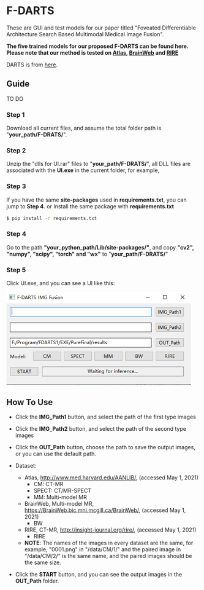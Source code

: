 # F-DARTS
These are GUI and test models for our paper titled "Foveated Differentiable Architecture Search Based Multimodal Medical Image Fusion".

**The five trained models for our proposed F-DARTS can be found here. Please note that our method is tested on [Atlas](http://www.med.harvard.edu/AANLIB/), [BrainWeb](https://BrainWeb.bic.mni.mcgill.ca/BrainWeb/) and [RIRE](http://insight-journal.org/rire/)**

DARTS is from [here](https://github.com/quark0/darts).

## Guide
TO DO
### Step 1
Download all current files, and assume the total folder path is "**your_path/F-DRATS/**".

### Step 2
Unzip the "dlls for UI.rar" files to "**your_path/F-DRATS/**", all DLL files are associated with the **UI.exe** in the current folder, for example,

### Step 3
If you have the same **site-packages** used in **requirements.txt**, you can jump to **Step 4**.
or
Install the same package with **requirements.txt**
```bash
$ pip install -r requirements.txt
```
### Step 4
Go to the path **"your_python_path/Lib/site-packages/"**, and copy **"cv2", "numpy", "scipy", "torch" and "wx"** to "**your_path/F-DRATS/**"

### Step 5
Click UI.exe, and you can see a UI like this:

![](./mdimgs/1.png)


## How To Use
* Click the **IMG_Path1** button, and select the path of the first type images
* Click the **IMG_Path2** button, and select the path of the second type images
* Click the **OUT_Path** button, choose the path to save the output images, or you can use the default path.

* Dataset:
  * Atlas, http://www.med.harvard.edu/AANLIB/, (accessed May 1, 2021)
    * CM: CT-MR 
    * SPECT: CT/MR-SPECT 
    * MM: Multi-model MR 
  * BrainWeb, Multi-model MR, https://BrainWeb.bic.mni.mcgill.ca/BrainWeb/, (accessed
  May 1, 2021)
    * BW
  * RIRE, CT-MR, http://insight-journal.org/rire/, (accessed May 1, 2021)
    * RIRE
  * **NOTE**: The names of the images in every dataset are the same, for example, "0001.png" in "/data/CM/1/" and the paired image in "/data/CM/2/" is the same name, and the paired images should be the same size.

* Click the **START** button, and you can see the output images in the **OUT_Path** folder.
  
